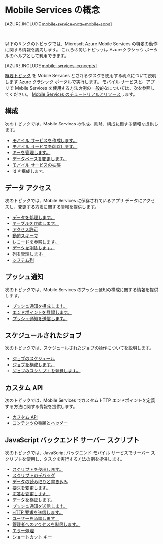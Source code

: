 <properties
    pageTitle="Mobile Services の概念"
    description="Mobile Services の概念に関するトピックのリンクは Azure クラシック ポータルの Help Drawer にあります。"
    services="mobile-services"
    documentationCenter="na"
    authors="ggailey777"
    manager="dwrede"
    editor=""/>

<tags
    ms.service="mobile-services"
    ms.workload="mobile"
    ms.tgt_pltfrm="mobile-multiple"
    ms.devlang="na"
    ms.topic="article"
    ms.date="10/20/2015"
    ms.author="glenga"/>


# Mobile Services の概念

[AZURE.INCLUDE [mobile-service-note-mobile-apps](../../includes/mobile-services-note-mobile-apps.md)]

&nbsp;

以下のリンクのトピックでは、Microsoft Azure Mobile Services の特定の動作に関する情報を説明します。 これらの同じトピックは Azure クラシック ポータルのヘルプとして利用できます。

[AZURE.INCLUDE [mobile-services-concepts](../../includes/mobile-services-concepts.md)]

[概要トピック](https://msdn.microsoft.com/library/azure/jj193167.aspx) を Mobile Services とされるタスクを使用する利点について説明します Azure クラシック ポータルで実行します。 モバイル サービスと、アプリで Mobile Services を使用する方法の例の一般的なについては、次を参照してください。 [Mobile Services のチュートリアルとリソース](https://azure.microsoft.com/documentation/services/mobile-services/)します。

## 構成

次のトピックでは、Mobile Services の作成、削除、構成に関する情報を提供します。

- [モバイル サービスを作成します。](https://msdn.microsoft.com/library/azure/jj193169.aspx)
- [モバイル サービスを削除します。](https://msdn.microsoft.com/library/azure/jj193173.aspx)
- [キーを管理します。](https://msdn.microsoft.com/library/azure/jj193164.aspx)
- [データベースを変更します。](https://msdn.microsoft.com/library/azure/jj193170.aspx)
- [モバイル サービスの拡張](https://msdn.microsoft.com/library/azure/jj193178.aspx)
- [Id を構成します。](https://msdn.microsoft.com/library/azure/jj591527.aspx)

## データ アクセス

次のトピックでは、Mobile Services に保存されているアプリ データにアクセスし、変更する方法に関する情報を提供します。

- [データを処理します。](https://msdn.microsoft.com/library/azure/jj631634.aspx)
- [テーブルを作成します。](https://msdn.microsoft.com/library/azure/jj193162.aspx)
- [アクセス許可](https://msdn.microsoft.com/library/azure/jj193161.aspx)
- [動的スキーマ](https://msdn.microsoft.com/library/azure/jj193175.aspx)
- [レコードを参照します。](https://msdn.microsoft.com/library/azure/jj193171.aspx)
- [データを削除します。](https://msdn.microsoft.com/library/azure/jj908633.aspx)
- [列を管理します。](https://msdn.microsoft.com/library/azure/jj193177.aspx)
- [システム列](https://msdn.microsoft.com/library/azure/dn518225.aspx)

## プッシュ通知

次のトピックでは、Mobile Services のプッシュ通知の構成に関する情報を提供します。

- [プッシュ通知を構成します。](https://msdn.microsoft.com/library/azure/jj591526.aspx)
- [エンドポイントを登録します。](https://msdn.microsoft.com/library/azure/dn771685.aspx)
- [プッシュ通知を送信します。](https://msdn.microsoft.com/library/azure/jj631630.aspx)

## スケジュールされたジョブ

次のトピックでは、スケジュールされたジョブの操作についてを説明します。

- [ジョブのスケジュール](https://msdn.microsoft.com/library/azure/jj860528.aspx)
- [ジョブを構成します。](https://msdn.microsoft.com/library/azure/jj899833.aspx)
- [ジョブのスクリプトを登録します。](https://msdn.microsoft.com/library/azure/jj899832.aspx)

## カスタム API

次のトピックでは、Mobile Services でカスタム HTTP エンドポイントを定義する方法に関する情報を提供します。

- [カスタム API](https://msdn.microsoft.com/library/azure/dn280974.aspx)
- [コンテンツの種類とヘッダー](https://msdn.microsoft.com/library/azure/dn303369.aspx)

## JavaScript バックエンド サーバー スクリプト

次のトピックでは、JavaScript バックエンド モバイル サービスでサーバー スクリプトを使用し、タスクを実行する方法の例を提供します。

- [スクリプトを使用します。](https://msdn.microsoft.com/library/azure/jj193174.aspx)
- [スクリプトのデバッグ](https://msdn.microsoft.com/library/azure/jj631636.aspx)
- [データの読み取りと書き込み](https://msdn.microsoft.com/library/azure/jj631640.aspx)
- [要求を変更します。](https://msdn.microsoft.com/library/azure/jj631635.aspx)
- [応答を変更します。](https://msdn.microsoft.com/library/azure/jj631631.aspx)
- [データを検証します。](https://msdn.microsoft.com/library/azure/jj631638.aspx)
- [プッシュ通知を送信します。](https://msdn.microsoft.com/library/azure/jj631630.aspx)
- [HTTP 要求を送信します。](https://msdn.microsoft.com/library/azure/jj631641.aspx)
- [ユーザーを承認します。](https://msdn.microsoft.com/library/azure/jj631637.aspx)
- [管理者へのアクセスを制限します。](https://msdn.microsoft.com/library/azure/jj712649.aspx)
- [エラー処理](https://msdn.microsoft.com/library/azure/jj631632.aspx)
- [ショートカット キー](https://msdn.microsoft.com/library/azure/jj552469.aspx)












